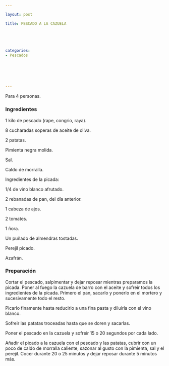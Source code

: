```yaml
---

layout: post

title: PESCADO A LA CAZUELA





categories:
- Pescados






---
```


Para 4 personas.

<h3>Ingredientes</h3>

1 kilo de pescado (rape, congrio, raya).

8 cucharadas soperas de aceite de oliva.

2 patatas.

Pimienta negra molida.

Sal.

Caldo de morralla.

Ingredientes de la picada:

1/4 de vino blanco afrutado.

2 rebanadas de pan, del día anterior.

1 cabeza de ajos.

2 tomates.

1 ñora.

Un puñado de almendras tostadas.

Perejil picado.

Azafrán.

<h3>Preparación</h3>

Cortar el pescado, salpimentar y dejar reposar mientras preparamos la picada. Poner al fuego la cazuela de barro con el aceite y sofreir todos los ingredientes de la picada. Primero el pan, sacarlo y ponerlo en el mortero y sucesivamente todo el resto.

Picarlo finamente hasta reducirlo a una fina pasta y diluirla con el vino blanco.

Sofreir las patatas troceadas hasta que se doren y sacarlas.

Poner el pescado en la cazuela y sofreir 15 o 20 segundos por cada lado.

Añadir el picado a la cazuela con el pescado y las patatas, cubrir con un poco de caldo de morralla caliente, sazonar al gusto con la pimienta, sal y el perejil. Cocer durante 20 o 25 minutos y dejar reposar durante 5 minutos más.